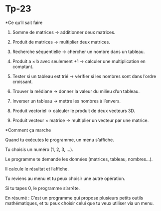 # Tp-23

*Ce qu’il sait faire

1. Somme de matrices → additionner deux matrices.


2. Produit de matrices → multiplier deux matrices.


3. Recherche séquentielle → chercher un nombre dans un tableau.


4. Produit a × b avec seulement +1 → calculer une multiplication en comptant.


5. Tester si un tableau est trié → vérifier si les nombres sont dans l’ordre croissant.


6. Trouver la médiane → donner la valeur du milieu d’un tableau.


7. Inverser un tableau → mettre les nombres à l’envers.


8. Produit vectoriel → calculer le produit de deux vecteurs 3D.


9. Produit vecteur × matrice → multiplier un vecteur par une matrice.


 *Comment ça marche

Quand tu exécutes le programme, un menu s’affiche.

Tu choisis un numéro (1, 2, 3, …).

Le programme te demande les données (matrices, tableau, nombres…).

Il calcule le résultat et l’affiche.

Tu reviens au menu et tu peux choisir une autre opération.

Si tu tapes 0, le programme s’arrête.

 En résumé :
C’est un programme qui propose plusieurs petits outils mathématiques, et tu peux choisir celui que tu veux utiliser via un menu.

